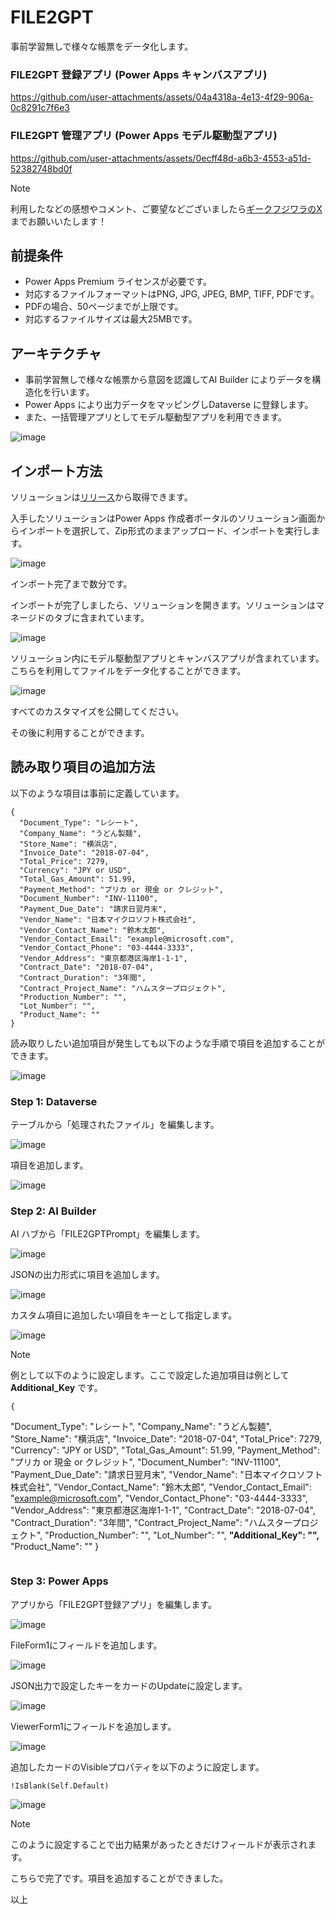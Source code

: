 # FILE2GPT
事前学習無しで様々な帳票をデータ化します。

### FILE2GPT 登録アプリ (Power Apps キャンバスアプリ)

https://github.com/user-attachments/assets/04a4318a-4e13-4f29-906a-0c8291c7f6e3

### FILE2GPT 管理アプリ (Power Apps モデル駆動型アプリ)

https://github.com/user-attachments/assets/0ecff48d-a6b3-4553-a51d-52382748bd0f


>[!Note]
>利用したなどの感想やコメント、ご要望などございましたら[ギークフジワラのX](https://x.com/geekfujiwara/status/1861677033862152679)までお願いいたします！


## 前提条件
* Power Apps Premium ライセンスが必要です。
* 対応するファイルフォーマットはPNG, JPG, JPEG, BMP, TIFF, PDFです。
* PDFの場合、50ページまでが上限です。
* 対応するファイルサイズは最大25MBです。

## アーキテクチャ
* 事前学習無しで様々な帳票から意図を認識してAI Builder によりデータを構造化を行います。
* Power Apps により出力データをマッピングしDataverse に登録します。
* また、一括管理アプリとしてモデル駆動型アプリを利用できます。

![image](https://github.com/user-attachments/assets/d2352ccd-96d5-44b6-bbe2-3fd82a9fd5ee)

## インポート方法
ソリューションは[リリース](https://github.com/geekfujiwara/FILE2GPT/releases/tag/FILE2GPT)から取得できます。

入手したソリューションはPower Apps 作成者ポータルのソリューション画面からインポートを選択して、Zip形式のままアップロード、インポートを実行します。

![image](https://github.com/user-attachments/assets/1b04bad1-8bf8-4696-a1b6-f2aa0ee8ed0f)

インポート完了まで数分です。

インポートが完了しましたら、ソリューションを開きます。ソリューションはマネージドのタブに含まれています。

![image](https://github.com/user-attachments/assets/1a7821e9-ac25-4cd6-82cd-00774dad9bc2)

ソリューション内にモデル駆動型アプリとキャンバスアプリが含まれています。こちらを利用してファイルをデータ化することができます。

![image](https://github.com/user-attachments/assets/417c86ad-56a2-41cb-ad01-aba64b831ba9)

すべてのカスタマイズを公開してください。

その後に利用することができます。

## 読み取り項目の追加方法

以下のような項目は事前に定義しています。
```
{
  "Document_Type": "レシート",
  "Company_Name": "うどん製麺",
  "Store_Name": "横浜店",
  "Invoice_Date": "2018-07-04",
  "Total_Price": 7279,
  "Currency": "JPY or USD",
  "Total_Gas_Amount": 51.99,
  "Payment_Method": "プリカ or 現金 or クレジット",
  "Document_Number": "INV-11100",
  "Payment_Due_Date": "請求日翌月末",
  "Vendor_Name": "日本マイクロソフト株式会社",
  "Vendor_Contact_Name": "鈴木太郎",
  "Vendor_Contact_Email": "example@microsoft.com",
  "Vendor_Contact_Phone": "03-4444-3333",
  "Vendor_Address": "東京都港区海岸1-1-1",
  "Contract_Date": "2018-07-04",
  "Contract_Duration": "3年間",
  "Contract_Project_Name": "ハムスタープロジェクト",
  "Production_Number": "",
  "Lot_Number": "",
  "Product_Name": ""
}
```

読み取りしたい追加項目が発生しても以下のような手順で項目を追加することができます。

![image](https://github.com/user-attachments/assets/bc5e9dcb-2410-4540-a550-bca7c17574c4)

### Step 1: Dataverse
テーブルから「処理されたファイル」を編集します。

![image](https://github.com/user-attachments/assets/4af74bff-627c-4917-8910-0d557384e3d7)

項目を追加します。

![image](https://github.com/user-attachments/assets/ea3509ef-47b2-4a47-85fb-0ce8c92c038e)


### Step 2: AI Builder
AI ハブから「FILE2GPTPrompt」を編集します。

![image](https://github.com/user-attachments/assets/dff497eb-9248-4498-b461-dd84257c3b8d)

JSONの出力形式に項目を追加します。

![image](https://github.com/user-attachments/assets/54cc41d3-eb21-4999-819c-688c50f42f34)

カスタム項目に追加したい項目をキーとして指定します。

![image](https://github.com/user-attachments/assets/8ec24af5-06be-4ade-9498-d862bde7db33)

> [!Note]
> 例として以下のように設定します。ここで設定した追加項目は例として **Additional_Key** です。
>
> ```
> {
  "Document_Type": "レシート",
  "Company_Name": "うどん製麺",
  "Store_Name": "横浜店",
  "Invoice_Date": "2018-07-04",
  "Total_Price": 7279,
  "Currency": "JPY or USD",
  "Total_Gas_Amount": 51.99,
  "Payment_Method": "プリカ or 現金 or クレジット",
  "Document_Number": "INV-11100",
  "Payment_Due_Date": "請求日翌月末",
  "Vendor_Name": "日本マイクロソフト株式会社",
  "Vendor_Contact_Name": "鈴木太郎",
  "Vendor_Contact_Email": "example@microsoft.com",
  "Vendor_Contact_Phone": "03-4444-3333",
  "Vendor_Address": "東京都港区海岸1-1-1",
  "Contract_Date": "2018-07-04",
  "Contract_Duration": "3年間",
  "Contract_Project_Name": "ハムスタープロジェクト",
  "Production_Number": "",
  "Lot_Number": "",
  **"Additional_Key": "",**
  "Product_Name": ""
}
> ```


### Step 3: Power Apps
アプリから「FILE2GPT登録アプリ」を編集します。

![image](https://github.com/user-attachments/assets/22d2ea01-be0b-47ba-b553-6cc1c84d65f7)

FileForm1にフィールドを追加します。

![image](https://github.com/user-attachments/assets/887af80c-78fc-4d3f-89fb-121644dc3147)

JSON出力で設定したキーをカードのUpdateに設定します。

![image](https://github.com/user-attachments/assets/342e7265-64be-4be6-a90e-263f33c091bf)

ViewerForm1にフィールドを追加します。

![image](https://github.com/user-attachments/assets/a884a776-bdf8-45f0-a99d-3a06ada8e191)


追加したカードのVisibleプロパティを以下のように設定します。
```
!IsBlank(Self.Default) 
```

![image](https://github.com/user-attachments/assets/4ba2d99a-7e77-46f1-aba5-18175fc10a64)

>[!Note]
>このように設定することで出力結果があったときだけフィールドが表示されます。

こちらで完了です。項目を追加することができました。

以上



